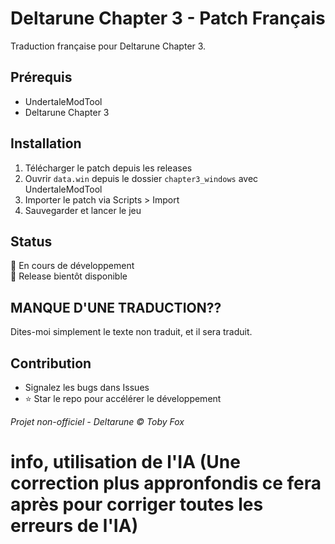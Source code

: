 # Deltarune Chapter 3 - Patch Français

Traduction française pour Deltarune Chapter 3.

## Prérequis
- UndertaleModTool
- Deltarune Chapter 3

## Installation
1. Télécharger le patch depuis les releases
2. Ouvrir `data.win` depuis le dossier `chapter3_windows` avec UndertaleModTool
3. Importer le patch via Scripts > Import
4. Sauvegarder et lancer le jeu

## Status
🔧 En cours de développement  
📅 Release bientôt disponible

## MANQUE D'UNE TRADUCTION??

Dites-moi simplement le texte non traduit, et il sera traduit.

## Contribution
- Signalez les bugs dans Issues
- ⭐ Star le repo pour accélérer le développement

*Projet non-officiel - Deltarune © Toby Fox*

# info, utilisation de l'IA (Une correction plus appronfondis ce fera après pour corriger toutes les erreurs de l'IA)
